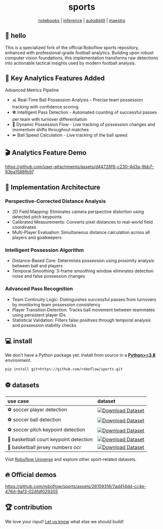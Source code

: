 <div align="center">

  <h1>sports</h1>

[notebooks](https://github.com/roboflow/notebooks) | [inference](https://github.com/roboflow/inference) | [autodistill](https://github.com/autodistill/autodistill) | [maestro](https://github.com/roboflow/multimodal-maestro)

</div>

## 👋 hello

This is a specialized fork of the official Roboflow sports repository, enhanced with professional-grade football analytics. Building upon robust computer vision foundations, this implementation transforms raw detections into actionable tactical insights used by modern football analysis.

## 🎯 Key Analytics Features Added
Advanced Metrics Pipeline

- 📊 Real-Time Ball Possession Analysis - Precise team possession tracking with confidence scoring
- ⚽ Intelligent Pass Detection - Automated counting of successful passes per team with turnover differentiation
- 🔄 Dynamic Possession Flow - Live tracking of possession changes and momentum shifts throughout matches
- ⏩ Ball Speed Calculation - Live tracking of the ball speed

## 🎬 Analytics Feature Demo
https://github.com/user-attachments/assets/d44728f8-c230-4d3a-9bb7-93ba1588fb97

## 🧠 Implementation Architecture
### Perspective-Corrected Distance Analysis

- 2D Field Mapping: Eliminates camera perspective distortion using detected pitch keypoints
- Calibrated Measurements: Converts pixel distances to real-world field coordinates
- Multi-Player Evaluation: Simultaneous distance calculation across all players and goalkeepers

### Intelligent Possession Algorithm

- Distance-Based Core: Determines possession using proximity analysis between ball and players
- Temporal Smoothing: 3-frame smoothing window eliminates detection noise and false possession changes

### Advanced Pass Recognition

- Team Continuity Logic: Distinguishes successful passes from turnovers by monitoring team possession consistency
- Player Transition Detection: Tracks ball movement between teammates using persistent player IDs
- Statistical Validation: Filters false positives through temporal analysis and possession stability checks

## 💻 install

We don't have a Python package yet. Install from source in a
[**Python>=3.8**](https://www.python.org/) environment.

```bash
pip install git+https://github.com/roboflow/sports.git
```

## ⚽ datasets

| use case                               | dataset                                                                                                                                                           |
|:---------------------------------------|:------------------------------------------------------------------------------------------------------------------------------------------------------------------|
| ⚽ soccer player detection              | [![Download Dataset](https://app.roboflow.com/images/download-dataset-badge.svg)](https://universe.roboflow.com/roboflow-jvuqo/football-players-detection-3zvbc)  |
| ⚽ soccer ball detection                | [![Download Dataset](https://app.roboflow.com/images/download-dataset-badge.svg)](https://universe.roboflow.com/roboflow-jvuqo/football-ball-detection-rejhg)     |
| ⚽ soccer pitch keypoint detection      | [![Download Dataset](https://app.roboflow.com/images/download-dataset-badge.svg)](https://universe.roboflow.com/roboflow-jvuqo/football-field-detection-f07vi)    |
| 🏀 basketball court keypoint detection | [![Download Dataset](https://app.roboflow.com/images/download-dataset-badge.svg)](https://universe.roboflow.com/roboflow-jvuqo/basketball-court-detection-2)      |
| 🏀 basketball jersey numbers ocr       | [![Download Dataset](https://app.roboflow.com/images/download-dataset-badge.svg)](https://universe.roboflow.com/roboflow-jvuqo/basketball-jersey-numbers-ocr)     |


Visit [Roboflow Universe](https://universe.roboflow.com/) and explore other sport-related datasets.

## 🔥 Official demos

https://github.com/roboflow/sports/assets/26109316/7ad414dd-cc4e-476d-9af3-02dfdf029205

## 🏆 contribution

We love your input! [Let us know](https://github.com/roboflow/sports/issues) what else we should build!
